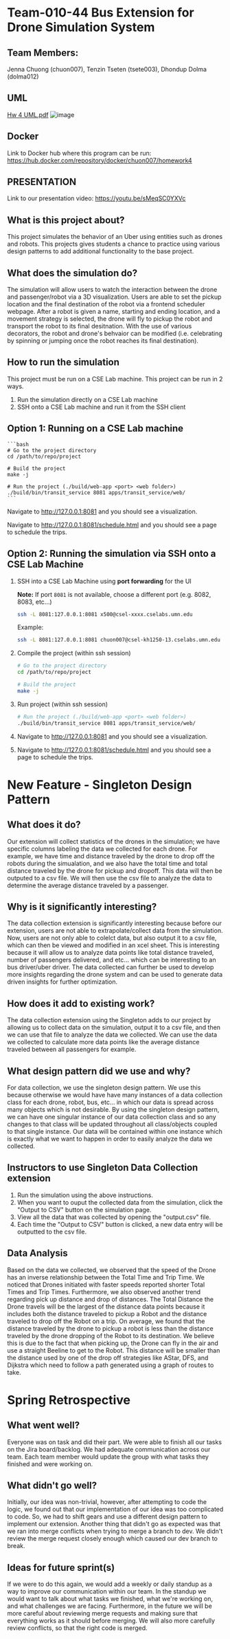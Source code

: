 # Team-010-44 Bus Extension for Drone Simulation System

## Team Members: 
Jenna Chuong (chuon007), Tenzin Tseten (tsete003), Dhondup Dolma (dolma012)

## UML
[Hw 4 UML.pdf](https://github.umn.edu/umn-csci-3081-F22/Team-010-44-homework04/files/917/Hw4.1.pdf)
![image](https://media.github.umn.edu/user/25351/files/8bdd65b0-495b-407b-a42f-eb89869bf0dc)


## Docker
Link to Docker hub where this program can be run: https://hub.docker.com/repository/docker/chuon007/homework4

## PRESENTATION
Link to our presentation video: https://youtu.be/sMeqSC0YXVc

## What is this project about?
This project simulates the behavior of an Uber using entities such as drones and robots. This projects gives students a chance to practice using various design patterns to add additional functionality to the base project. 


## What does the simulation do?
The simulation will allow users to watch the interaction between the drone and passenger/robot via a 3D visualization. Users are able to set the pickup location and the final destination of the robot via a frontend scheduler webpage. After a robot is given a name, starting and ending location, and a movement strategy is selected, the drone will fly to pickup the robot and transport the robot to its final desitnation. With the use of various decorators, the robot and drone's behvaior can be modified (i.e. celebrating by spinning or jumping once the robot reaches its final destination). 


## How to run the simulation
This project must be run on a CSE Lab machine. This project can be run in 2 ways.
  1. Run the simulation directly on a CSE Lab machine
  2. SSH onto a CSE Lab machine and run it from the SSH client


## Option 1: Running on a CSE Lab machine

    ```bash
    # Go to the project directory
    cd /path/to/repo/project
    
    # Build the project
    make -j
    
    # Run the project (./build/web-app <port> <web folder>)
    ./build/bin/transit_service 8081 apps/transit_service/web/
    ```
    
Navigate to http://127.0.0.1:8081 and you should see a visualization.

Navigate to http://127.0.0.1:8081/schedule.html and you should see a page to schedule the trips.


## Option 2: Running the simulation via SSH onto a CSE Lab Machine
1. SSH into a CSE Lab Machine using **port forwarding** for the UI

   **Note:** If port `8081` is not available, choose a different port (e.g. 8082, 8083, etc...)

    ```bash
    ssh -L 8081:127.0.0.1:8081 x500@csel-xxxx.cselabs.umn.edu
    ```
    
    Example:
    ```bash
    ssh -L 8081:127.0.0.1:8081 chuon007@csel-kh1250-13.cselabs.umn.edu
    ```

2. Compile the project (within ssh session)

    ```bash
    # Go to the project directory
    cd /path/to/repo/project

    # Build the project
    make -j
    ```
    
 2. Run project (within ssh session)

    ```bash
    # Run the project (./build/web-app <port> <web folder>)
    ./build/bin/transit_service 8081 apps/transit_service/web/
    ```

3. Navigate to http://127.0.0.1:8081 and you should see a visualization.

4. Navigate to http://127.0.0.1:8081/schedule.html and you should see a page to schedule the trips.


# New Feature - Singleton Design Pattern
## What does it do?
Our extension will collect statistics of the drones in the simulation; we have specific columns labeling the data we collected for each drone. For example, we have time and distance traveled by the drone to drop off the robots during the simualation, and we also have the total time and total distance traveled by the drone for pickup and dropoff.  This data will then be outputed to a csv file. We will then use the csv file to analyze the data to determine the average distance traveled by a passenger. 

## Why is it significantly interesting?
The data collection extension is significantly interesting because before our extension, users are not able to extrapolate/collect data from the simulation. Now, users are not only able to colelct data, but also output it to a csv file, which can then be viewed and modified in an xcel sheet. This is interesting because it will allow us to analyze data points like total distance traveled, number of passengers delivered, and etc... which can be interesting to an bus driver/uber driver. The data collected can further be used to develop more insights regarding the drone system and can be used to generate data driven insights for further optimization. 

## How does it add to existing work?
The data collection extension using the Singleton adds to our project by allowing us to collect data on the simulation, output it to a csv file, and then we can use that file to analyze the data we collected. We can use the data we collected to calculate more data points like the average distance traveled between all passengers for example. 

## What design pattern did we use and why?
For data collection, we use the singleton design pattern. We use this because otherwise we would have have many instances of a data collection class for each drone, robot, bus, etc... in which our data is spread across many objects which is not desirable. By using the singleton design pattern, we can have one singular instance of our data collection class and so any changes to that class will be updated throughout all class/objects coupled to that single instance. Our data will be contained within one instance which is exactly what we want to happen in order to easily analyze the data we collected.


## Instructors to use Singleton Data Collection extension
1. Run the simulation using the above instructions.
2. When you want to ouput the collected data from the simulation, click the "Output to CSV" button on the simulation page.
3. View all the data that was collected by opening the "output.csv" file. 
4. Each time the "Output to CSV" button is clicked, a new data entry will be outputted to the csv file.

## Data Analysis
Based on the data we collected, we observed that the speed of the Drone has an inverse relationship between the Total Time and Trip Time. We noticed that Drones initiated with faster speeds reported shorter Total Times and Trip Times. Furthermore, we also observed another trend regarding pick up distance and drop of distances. The Total Distance the Drone travels will be the largest of the distance data points because it includes both the distance traveled to pickup a Robot and the distance traveled to drop off the Robot on a trip. On average, we found that the distance traveled by the drone to pickup a robot is less than the distance traveled by the drone dropping of the Robot to its destination. We believe this is due to the fact that when picking up, the Drone can fly in the air and use a straight Beeline to get to the Robot. This distance will be smaller than the distance used by one of the drop off strategies like AStar, DFS, and Dijkstra which need to follow a path generated using a graph of routes to take. 

# Spring Retrospective
## What went well?
Everyone was on task and did their part. We were able to finish all our tasks on the Jira board/backlog. We had adequate communication across our team. Each team member would update the group with what tasks they finished and were working on. 

## What didn't go well?
Initially, our idea was non-trivial, however, after attempting to code the logic, we found out that our implementation of our idea was too complicated to code. So, we had to shift gears and use a different design pattern to implement our extension. Another thing that didn't go as expected was that we ran into merge conflicts when trying to merge a branch to dev. We didn't review the merge request closely enough which caused our dev branch to break.

## Ideas for future sprint(s)
If we were to do this again, we would add a weekly or daily standup as a way to improve our communication within our team. In the standup we would want to talk about what tasks we finished, what we're working on, and what challenges we are facing. Furthermore, in the future we will be more careful about reviewing merge requests and making sure that everything works as it should before merging. We will also more carefully review conflicts, so that the right code is merged. 
